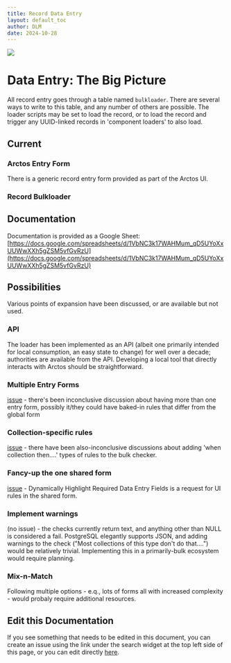 ```yaml
---
title: Record Data Entry
layout: default_toc
author: DLM
date: 2024-10-28
---
```


![](https://raw.githubusercontent.com/ArctosDB/documentation-wiki/gh-pages/tutorial_images/Bear%20Work%20in%20Progress.JPG)

# Data Entry: The Big Picture


All record entry goes through a table named ``bulkloader``. There are several ways to write to this table, and any number of others are possible. The loader scripts may be set to load the record, or to load the record and trigger any UUID-linked records in 'component loaders' to also load.


## Current

### Arctos Entry Form

There is a generic record entry form provided as part of the Arctos UI.

### Record Bulkloader

## Documentation

Documentation is provided as a Google Sheet: [https://docs.google.com/spreadsheets/d/1VbNC3k17WAHMum_qD5UYoXxUUWwXXh5gZSM5vfGvRzU](https://docs.google.com/spreadsheets/d/1VbNC3k17WAHMum_qD5UYoXxUUWwXXh5gZSM5vfGvRzU)

## Possibilities

Various points of expansion have been discussed, or are available but not used.

### API

The loader has been implemented as an API (albeit one primarily intended for local consumption, an easy state to change) for well over a decade; authorities are available from the API. Developing a local tool that directly interacts with Arctos should be straightforward.

### Multiple Entry Forms

[issue](https://github.com/orgs/ArctosDB/discussions/8052) - there's been inconclusive discussion about having more than one entry form, possibly it/they could have baked-in rules that differ from the global form

### Collection-specific rules


[issue](https://github.com/orgs/ArctosDB/discussions/4384)  - there have been also-inconclusive discussions about adding 'when collection then....' types of rules to the bulk checker.

### Fancy-up the one shared form


[issue](https://github.com/orgs/ArctosDB/discussions/7560) - Dynamically Highlight Required Data Entry Fields is a request for UI rules in the shared form.


### Implement warnings

(no issue) - the checks currently return text, and anything other than NULL is considered a fail. PostgreSQL elegantly supports JSON, and adding warnings to the check ("Most collections of this type don't do that....") would be relatively trivial. Implementing this in a primarily-bulk ecosystem would require planning.

### Mix-n-Match

Following multiple options - e.q., lots of forms all with increased complexity - would probaly require additional resources.




## Edit this Documentation

If you see something that needs to be edited in this document, you can create an issue using the link under the search widget at the top left side of this page, or you can edit directly [here](https://github.com/ArctosDB/documentation-wiki/edit/gh-pages/_how_to/data_entry.markdown).